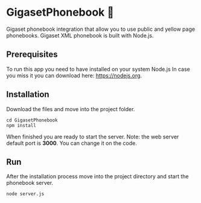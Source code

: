 # GigasetPhonebook :orange_book:
Gigaset phonebook integration that allow you to use public and yellow page phonebooks.
Gigaset XML phonebook is built with Node.js. 

## Prerequisites
To run this app you need to have installed on your system Node.js In case you miss it you can download here: https://nodejs.org.

## Installation

Download the files and move into the project folder. 

```
cd GigasetPhonebook
npm install
```
When finished you are ready to start the server.
Note: the web server default port is **3000**. You can change it on the code.

## Run

After the installation process move into the project directory and start the phonebook server.
```
node server.js
```